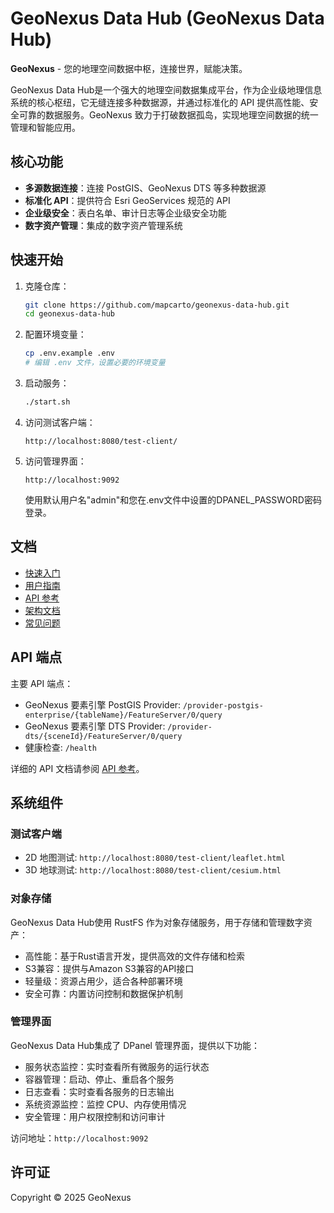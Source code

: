 # GeoNexus Data Hub (GeoNexus Data Hub)

**GeoNexus** - 您的地理空间数据中枢，连接世界，赋能决策。

GeoNexus Data Hub是一个强大的地理空间数据集成平台，作为企业级地理信息系统的核心枢纽，它无缝连接多种数据源，并通过标准化的 API 提供高性能、安全可靠的数据服务。GeoNexus 致力于打破数据孤岛，实现地理空间数据的统一管理和智能应用。

## 核心功能

- **多源数据连接**：连接 PostGIS、GeoNexus DTS 等多种数据源
- **标准化 API**：提供符合 Esri GeoServices 规范的 API
- **企业级安全**：表白名单、审计日志等企业级安全功能
- **数字资产管理**：集成的数字资产管理系统

## 快速开始

1. 克隆仓库：
   ```bash
   git clone https://github.com/mapcarto/geonexus-data-hub.git
   cd geonexus-data-hub
   ```

2. 配置环境变量：
   ```bash
   cp .env.example .env
   # 编辑 .env 文件，设置必要的环境变量
   ```

3. 启动服务：
   ```bash
   ./start.sh
   ```

4. 访问测试客户端：
   ```
   http://localhost:8080/test-client/
   ```

5. 访问管理界面：
   ```
   http://localhost:9092
   ```
   使用默认用户名"admin"和您在.env文件中设置的DPANEL_PASSWORD密码登录。

## 文档

- [快速入门](./docs/01_quick_start.md)
- [用户指南](./docs/02_user_guide.md)
- [API 参考](./docs/05_api_reference.md)
- [架构文档](./docs/architecture/01_overall_architecture.md)
- [常见问题](./docs/03_faq.md)

## API 端点

主要 API 端点：

- GeoNexus 要素引擎 PostGIS Provider: `/provider-postgis-enterprise/{tableName}/FeatureServer/0/query`
- GeoNexus 要素引擎 DTS Provider: `/provider-dts/{sceneId}/FeatureServer/0/query`
- 健康检查: `/health`

详细的 API 文档请参阅 [API 参考](./docs/05_api_reference.md)。

## 系统组件

### 测试客户端

- 2D 地图测试: `http://localhost:8080/test-client/leaflet.html`
- 3D 地球测试: `http://localhost:8080/test-client/cesium.html`

### 对象存储

GeoNexus Data Hub使用 RustFS 作为对象存储服务，用于存储和管理数字资产：

- 高性能：基于Rust语言开发，提供高效的文件存储和检索
- S3兼容：提供与Amazon S3兼容的API接口
- 轻量级：资源占用少，适合各种部署环境
- 安全可靠：内置访问控制和数据保护机制

### 管理界面

GeoNexus Data Hub集成了 DPanel 管理界面，提供以下功能：

- 服务状态监控：实时查看所有微服务的运行状态
- 容器管理：启动、停止、重启各个服务
- 日志查看：实时查看各服务的日志输出
- 系统资源监控：监控 CPU、内存使用情况
- 安全管理：用户权限控制和访问审计

访问地址：`http://localhost:9092`

## 许可证

Copyright © 2025 GeoNexus

